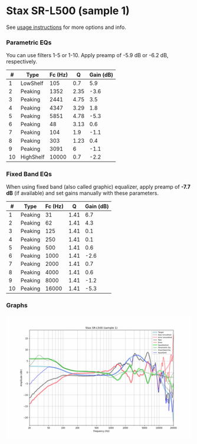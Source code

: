 # Stax SR-L500 (sample 1)
See [usage instructions](https://github.com/jaakkopasanen/AutoEq#usage) for more options and info.

### Parametric EQs
You can use filters 1-5 or 1-10. Apply preamp of -5.9 dB or -6.2 dB, respectively.

|   # | Type      |   Fc (Hz) |    Q |   Gain (dB) |
|-----|-----------|-----------|------|-------------|
|   1 | LowShelf  |       105 | 0.7  |         5.9 |
|   2 | Peaking   |      1352 | 2.35 |        -3.6 |
|   3 | Peaking   |      2441 | 4.75 |         3.5 |
|   4 | Peaking   |      4347 | 3.29 |         1.8 |
|   5 | Peaking   |      5851 | 4.78 |        -5.3 |
|   6 | Peaking   |        48 | 3.13 |         0.6 |
|   7 | Peaking   |       104 | 1.9  |        -1.1 |
|   8 | Peaking   |       303 | 1.23 |         0.4 |
|   9 | Peaking   |      3091 | 6    |        -1.1 |
|  10 | HighShelf |     10000 | 0.7  |        -2.2 |

### Fixed Band EQs
When using fixed band (also called graphic) equalizer, apply preamp of **-7.7 dB** (if available) and set gains manually with these parameters.

|   # | Type    |   Fc (Hz) |    Q |   Gain (dB) |
|-----|---------|-----------|------|-------------|
|   1 | Peaking |        31 | 1.41 |         6.7 |
|   2 | Peaking |        62 | 1.41 |         4.3 |
|   3 | Peaking |       125 | 1.41 |         0.1 |
|   4 | Peaking |       250 | 1.41 |         0.1 |
|   5 | Peaking |       500 | 1.41 |         0.6 |
|   6 | Peaking |      1000 | 1.41 |        -2.6 |
|   7 | Peaking |      2000 | 1.41 |         0.7 |
|   8 | Peaking |      4000 | 1.41 |         0.6 |
|   9 | Peaking |      8000 | 1.41 |        -1.2 |
|  10 | Peaking |     16000 | 1.41 |        -5.3 |

### Graphs
![](./Stax%20SR-L500%20(sample%201).png)

